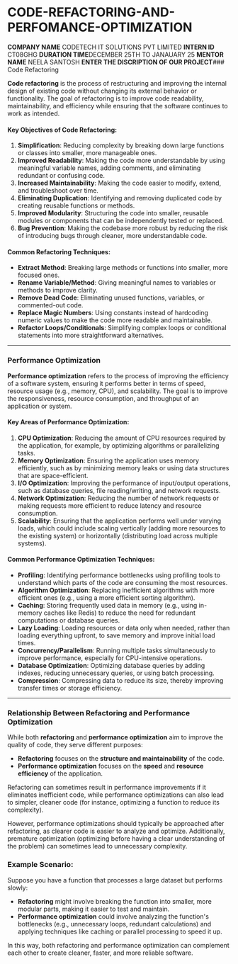 # CODE-REFACTORING-AND-PERFOMANCE-OPTIMIZATION
**COMPANY NAME** CODETECH IT SOLUTIONS PVT LIMITED
**INTERN ID** CT08GHG
**DURATION TIME**DECEMBER 25TH TO JANAUARY 25
**MENTOR NAME** NEELA SANTOSH
**ENTER THE DISCRIPTION OF OUR PROJECT**### Code Refactoring

**Code refactoring** is the process of restructuring and improving the internal design of existing code without changing its external behavior or functionality. The goal of refactoring is to improve code readability, maintainability, and efficiency while ensuring that the software continues to work as intended.

#### Key Objectives of Code Refactoring:
1. **Simplification**: Reducing complexity by breaking down large functions or classes into smaller, more manageable ones.
2. **Improved Readability**: Making the code more understandable by using meaningful variable names, adding comments, and eliminating redundant or confusing code.
3. **Increased Maintainability**: Making the code easier to modify, extend, and troubleshoot over time.
4. **Eliminating Duplication**: Identifying and removing duplicated code by creating reusable functions or methods.
5. **Improved Modularity**: Structuring the code into smaller, reusable modules or components that can be independently tested or replaced.
6. **Bug Prevention**: Making the codebase more robust by reducing the risk of introducing bugs through cleaner, more understandable code.

#### Common Refactoring Techniques:
- **Extract Method**: Breaking large methods or functions into smaller, more focused ones.
- **Rename Variable/Method**: Giving meaningful names to variables or methods to improve clarity.
- **Remove Dead Code**: Eliminating unused functions, variables, or commented-out code.
- **Replace Magic Numbers**: Using constants instead of hardcoding numeric values to make the code more readable and maintainable.
- **Refactor Loops/Conditionals**: Simplifying complex loops or conditional statements into more straightforward alternatives.

---

### Performance Optimization

**Performance optimization** refers to the process of improving the efficiency of a software system, ensuring it performs better in terms of speed, resource usage (e.g., memory, CPU), and scalability. The goal is to improve the responsiveness, resource consumption, and throughput of an application or system.

#### Key Areas of Performance Optimization:
1. **CPU Optimization**: Reducing the amount of CPU resources required by the application, for example, by optimizing algorithms or parallelizing tasks.
2. **Memory Optimization**: Ensuring the application uses memory efficiently, such as by minimizing memory leaks or using data structures that are space-efficient.
3. **I/O Optimization**: Improving the performance of input/output operations, such as database queries, file reading/writing, and network requests.
4. **Network Optimization**: Reducing the number of network requests or making requests more efficient to reduce latency and resource consumption.
5. **Scalability**: Ensuring that the application performs well under varying loads, which could include scaling vertically (adding more resources to the existing system) or horizontally (distributing load across multiple systems).

#### Common Performance Optimization Techniques:
- **Profiling**: Identifying performance bottlenecks using profiling tools to understand which parts of the code are consuming the most resources.
- **Algorithm Optimization**: Replacing inefficient algorithms with more efficient ones (e.g., using a more efficient sorting algorithm).
- **Caching**: Storing frequently used data in memory (e.g., using in-memory caches like Redis) to reduce the need for redundant computations or database queries.
- **Lazy Loading**: Loading resources or data only when needed, rather than loading everything upfront, to save memory and improve initial load times.
- **Concurrency/Parallelism**: Running multiple tasks simultaneously to improve performance, especially for CPU-intensive operations.
- **Database Optimization**: Optimizing database queries by adding indexes, reducing unnecessary queries, or using batch processing.
- **Compression**: Compressing data to reduce its size, thereby improving transfer times or storage efficiency.

---

### Relationship Between Refactoring and Performance Optimization
While both **refactoring** and **performance optimization** aim to improve the quality of code, they serve different purposes:
- **Refactoring** focuses on the **structure and maintainability** of the code.
- **Performance optimization** focuses on the **speed** and **resource efficiency** of the application.

Refactoring can sometimes result in performance improvements if it eliminates inefficient code, while performance optimizations can also lead to simpler, cleaner code (for instance, optimizing a function to reduce its complexity).

However, performance optimizations should typically be approached after refactoring, as clearer code is easier to analyze and optimize. Additionally, premature optimization (optimizing before having a clear understanding of the problem) can sometimes lead to unnecessary complexity.

### Example Scenario:
Suppose you have a function that processes a large dataset but performs slowly:
- **Refactoring** might involve breaking the function into smaller, more modular parts, making it easier to test and maintain.
- **Performance optimization** could involve analyzing the function's bottlenecks (e.g., unnecessary loops, redundant calculations) and applying techniques like caching or parallel processing to speed it up.

In this way, both refactoring and performance optimization can complement each other to create cleaner, faster, and more reliable software.
